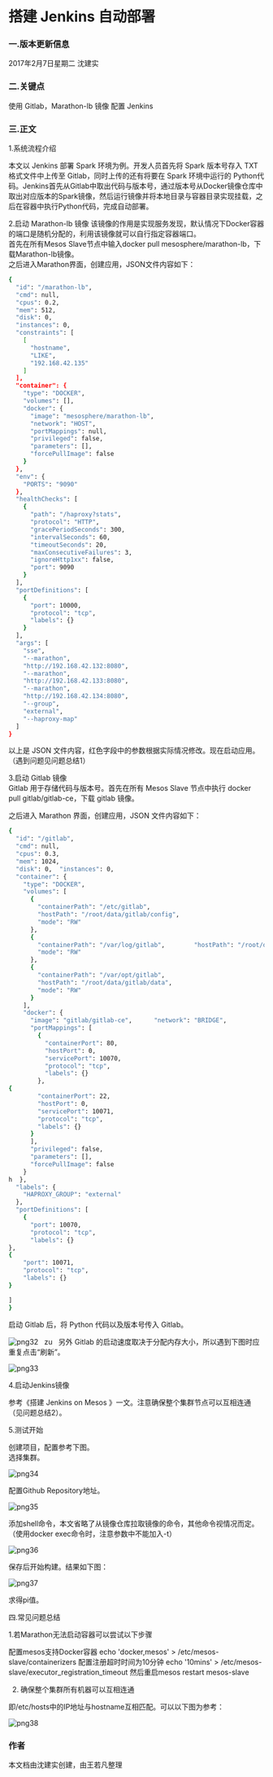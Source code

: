 # 搭建 Jenkins 自动部署
### 一.版本更新信息
2017年2月7日星期二
沈建实

### 二.关键点
  使用 Gitlab，Marathon-lb 镜像
  配置 Jenkins

### 三.正文
1.系统流程介绍

   本文以 Jenkins 部署 Spark 环境为例。开发人员首先将 Spark 版本号存入 TXT 格式文件中上传至 Gitlab，同时上传的还有将要在 Spark 环境中运行的 Python代码。Jenkins首先从Gitlab中取出代码与版本号，通过版本号从Docker镜像仓库中取出对应版本的Spark镜像，然后运行镜像并将本地目录与容器目录实现挂载，之后在容器中执行Python代码，完成自动部署。

2.启动 Marathon-lb 镜像
   该镜像的作用是实现服务发现，默认情况下Docker容器的端口是随机分配的，利用该镜像就可以自行指定容器端口。  
   首先在所有Mesos Slave节点中输入docker pull mesosphere/marathon-lb，下载Marathon-lb镜像。  
   之后进入Marathon界面，创建应用，JSON文件内容如下：
```bash
{
  "id": "/marathon-lb",
  "cmd": null,
  "cpus": 0.2,
  "mem": 512,
  "disk": 0,
  "instances": 0,
  "constraints": [
    [
      "hostname",
      "LIKE",
      "192.168.42.135"
    ]
  ],
  "container": {
    "type": "DOCKER",
    "volumes": [],
    "docker": {
      "image": "mesosphere/marathon-lb",
      "network": "HOST",
      "portMappings": null,
      "privileged": false,
      "parameters": [],
      "forcePullImage": false
    }
  },
  "env": {
    "PORTS": "9090"
  },
  "healthChecks": [
    {
      "path": "/haproxy?stats",
      "protocol": "HTTP",
      "gracePeriodSeconds": 300,
      "intervalSeconds": 60,
      "timeoutSeconds": 20,
      "maxConsecutiveFailures": 3,
      "ignoreHttp1xx": false,
      "port": 9090
    }
  ],
  "portDefinitions": [
    {
      "port": 10000,
      "protocol": "tcp",
      "labels": {}
    }
  ],
  "args": [
    "sse",
    "--marathon",
    "http://192.168.42.132:8080",
    "--marathon",
    "http://192.168.42.133:8080",
    "--marathon",
    "http://192.168.42.134:8080",
    "--group",
    "external",
    "--haproxy-map"
  ]
}
```
   以上是 JSON 文件内容，红色字段中的参数根据实际情况修改。现在启动应用。（遇到问题见问题总结1）  

3.启动 Gitlab 镜像  
   Gitlab 用于存储代码与版本号。首先在所有 Mesos Slave 节点中执行 docker pull gitlab/gitlab-ce，下载 gitlab 镜像。  

   之后进入 Marathon 界面，创建应用，JSON 文件内容如下：
```bash
{
  "id": "/gitlab",
  "cmd": null,
  "cpus": 0.3,
  "mem": 1024,
  "disk": 0,  "instances": 0,
  "container": {
    "type": "DOCKER",
    "volumes": [
      {
        "containerPath": "/etc/gitlab",
        "hostPath": "/root/data/gitlab/config",
        "mode": "RW"
      },
      {
        "containerPath": "/var/log/gitlab",        "hostPath": "/root/data/gitlab/logs",
        "mode": "RW"
      },
      {
        "containerPath": "/var/opt/gitlab",
        "hostPath": "/root/data/gitlab/data",
        "mode": "RW"
      }
    ],
    "docker": {
      "image": "gitlab/gitlab-ce",      "network": "BRIDGE",
      "portMappings": [
        {
          "containerPort": 80,
          "hostPort": 0,
          "servicePort": 10070,
          "protocol": "tcp",
          "labels": {}
        },
{
        "containerPort": 22,
        "hostPort": 0,
        "servicePort": 10071,
        "protocol": "tcp",
        "labels": {}
      }
      ],
      "privileged": false,
      "parameters": [],
      "forcePullImage": false
    }
h  },
  "labels": {
    "HAPROXY_GROUP": "external"
  },
  "portDefinitions": [
    {
      "port": 10070,
      "protocol": "tcp",
      "labels": {}
},
{
    "port": 10071,
    "protocol": "tcp",
    "labels": {}
}

]
}
```
   启动 Gitlab 后，将 Python 代码以及版本号传入 Gitlab。  

![png32](https://github.com/wangruofanWRF/notes/blob/master/jenkins/png/png32.png)  
zu
   另外 Gitlab 的启动速度取决于分配内存大小，所以遇到下图时应重复点击“刷新”。  

![png33](https://github.com/wangruofanWRF/notes/blob/master/jenkins/png/png33.png)

4.启动Jenkins镜像  

   参考《搭建 Jenkins on Mesos 》一文。注意确保整个集群节点可以互相连通（见问题总结2）。

5.测试开始  

   创建项目，配置参考下图。  
   选择集群。


![png34](https://github.com/wangruofanWRF/notes/blob/master/jenkins/png/png34.png)  


   配置Github Repository地址。

![png35](https://github.com/wangruofanWRF/notes/blob/master/jenkins/png/png35.png)

   添加shell命令，本文省略了从镜像仓库拉取镜像的命令，其他命令视情况而定。（使用docker exec命令时，注意参数中不能加入-t）

![png36](https://github.com/wangruofanWRF/notes/blob/master/jenkins/png/png36.png)

   保存后开始构建。结果如下图：

![png37](https://github.com/wangruofanWRF/notes/blob/master/jenkins/png/png37.png)

   求得pi值。

四.常见问题总结

1.若Marathon无法启动容器可以尝试以下步骤  

配置mesos支持Docker容器
echo 'docker,mesos' > /etc/mesos-slave/containerizers
配置注册超时时间为10分钟
echo '10mins' > /etc/mesos-slave/executor_registration_timeout
然后重启mesos
restart mesos-slave

2. 确保整个集群所有机器可以互相连通

即/etc/hosts中的IP地址与hostname互相匹配。可以以下图为参考：

![png38](https://github.com/wangruofanWRF/notes/blob/master/jenkins/png/png38.png)

### 作者  
本文档由沈建实创建，由王若凡整理
